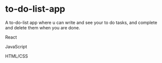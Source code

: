 # to-do-list-app
A to-do-list app where u can write and see your to do tasks, and complete and delete them when you are done. 

React

JavaScript

HTML/CSS

